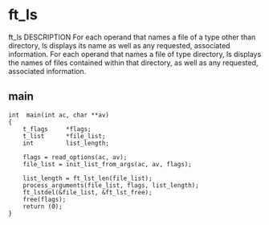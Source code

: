 # ft_ls
ft_ls
DESCRIPTION
     For each operand that names a file of a type other than directory, ls displays its name as well as any
     requested, associated information.  For each operand that names a file of type directory, ls displays
     the names of files contained within that directory, as well as any requested, associated information.


## main

```
int  main(int ac, char **av)
{
	t_flags		*flags;
	t_list		*file_list;
	int			list_length;

	flags = read_options(ac, av);
	file_list = init_list_from_args(ac, av, flags);

	list_length = ft_lst_len(file_list);
	process_arguments(file_list, flags, list_length);
	ft_lstdel(&file_list, &ft_lst_free);
	free(flags);
	return (0);
}

```
